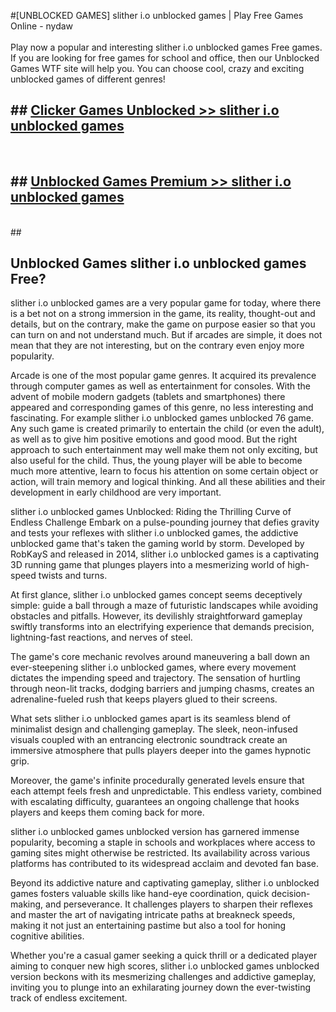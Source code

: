 #[UNBLOCKED GAMES] slither i.o unblocked games | Play Free Games Online - nydaw <br>
<br>
Play now a popular and interesting slither i.o unblocked games Free games. If you are looking for free games for school and office, then our Unblocked Games WTF site will help you. You can choose cool, crazy and exciting unblocked games of different genres!


## ##  [Clicker Games Unblocked >> slither i.o unblocked games](http://freeplayer.one?title=slither_i.o_unblocked_games&ref=22)
  <br>

##  ## [Unblocked Games Premium >> slither i.o unblocked games](http://freeplayer.one?title=slither_i.o_unblocked_games&ref=22)
  <br>
  ##



## Unblocked Games slither i.o unblocked games Free?

slither i.o unblocked games are a very popular game for today, where there is a bet not on a strong immersion in the game, its reality, thought-out and details, but on the contrary, make the game on purpose easier so that you can turn on and not understand much. But if arcades are simple, it does not mean that they are not interesting, but on the contrary even enjoy more popularity.

Arcade is one of the most popular game genres. It acquired its prevalence through computer games as well as entertainment for consoles. With the advent of mobile modern gadgets (tablets and smartphones) there appeared and corresponding games of this genre, no less interesting and fascinating. For example slither i.o unblocked games unblocked 76 game. Any such game is created primarily to entertain the child (or even the adult), as well as to give him positive emotions and good mood. But the right approach to such entertainment may well make them not only exciting, but also useful for the child. Thus, the young player will be able to become much more attentive, learn to focus his attention on some certain object or action, will train memory and logical thinking. And all these abilities and their development in early childhood are very important.

slither i.o unblocked games Unblocked: Riding the Thrilling Curve of Endless Challenge
Embark on a pulse-pounding journey that defies gravity and tests your reflexes with slither i.o unblocked games, the addictive unblocked game that's taken the gaming world by storm. Developed by RobKayS and released in 2014, slither i.o unblocked games is a captivating 3D running game that plunges players into a mesmerizing world of high-speed twists and turns.

At first glance, slither i.o unblocked games concept seems deceptively simple: guide a ball through a maze of futuristic landscapes while avoiding obstacles and pitfalls. However, its devilishly straightforward gameplay swiftly transforms into an electrifying experience that demands precision, lightning-fast reactions, and nerves of steel.

The game's core mechanic revolves around maneuvering a ball down an ever-steepening slither i.o unblocked games, where every movement dictates the impending speed and trajectory. The sensation of hurtling through neon-lit tracks, dodging barriers and jumping chasms, creates an adrenaline-fueled rush that keeps players glued to their screens.

What sets slither i.o unblocked games apart is its seamless blend of minimalist design and challenging gameplay. The sleek, neon-infused visuals coupled with an entrancing electronic soundtrack create an immersive atmosphere that pulls players deeper into the games hypnotic grip.

Moreover, the game's infinite procedurally generated levels ensure that each attempt feels fresh and unpredictable. This endless variety, combined with escalating difficulty, guarantees an ongoing challenge that hooks players and keeps them coming back for more.

slither i.o unblocked games unblocked version has garnered immense popularity, becoming a staple in schools and workplaces where access to gaming sites might otherwise be restricted. Its availability across various platforms has contributed to its widespread acclaim and devoted fan base.

Beyond its addictive nature and captivating gameplay, slither i.o unblocked games fosters valuable skills like hand-eye coordination, quick decision-making, and perseverance. It challenges players to sharpen their reflexes and master the art of navigating intricate paths at breakneck speeds, making it not just an entertaining pastime but also a tool for honing cognitive abilities.

Whether you're a casual gamer seeking a quick thrill or a dedicated player aiming to conquer new high scores, slither i.o unblocked games unblocked version beckons with its mesmerizing challenges and addictive gameplay, inviting you to plunge into an exhilarating journey down the ever-twisting track of endless excitement.